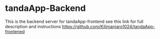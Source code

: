 # tandaApp-Backend

This is the backend server for tandaApp-frontend see this link for full description and instructions https://github.com/Kilimanjaro1024/tandaApp-frontened
